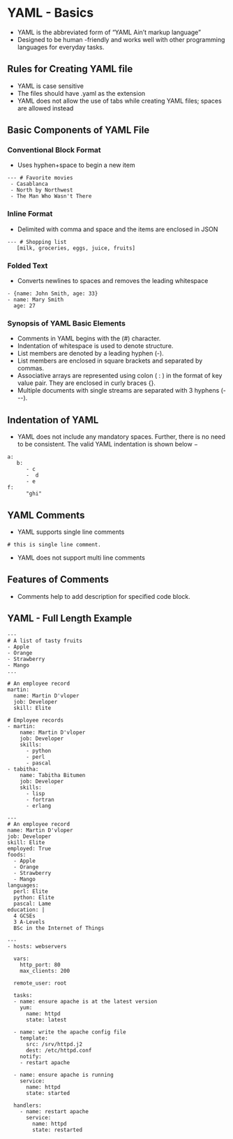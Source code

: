 # YAML - Basics
- YAML is the abbreviated form of “YAML Ain’t markup language”
- Designed to be human -friendly and works well with other programming languages for everyday tasks.

## Rules for Creating YAML file
- YAML is case sensitive
- The files should have .yaml as the extension
- YAML does not allow the use of tabs while creating YAML files; spaces are allowed instead

## Basic Components of YAML File
### Conventional Block Format
- Uses hyphen+space to begin a new item
```
--- # Favorite movies
 - Casablanca
 - North by Northwest
 - The Man Who Wasn't There
```

### Inline Format
- Delimited with comma and space and the items are enclosed in JSON
```
--- # Shopping list
   [milk, groceries, eggs, juice, fruits]
```

### Folded Text
- Converts newlines to spaces and removes the leading whitespace
```
- {name: John Smith, age: 33}
- name: Mary Smith
  age: 27
```

### Synopsis of YAML Basic Elements
- Comments in YAML begins with the (#) character.
- Indentation of whitespace is used to denote structure.
- List members are denoted by a leading hyphen (-).
- List members are enclosed in square brackets and separated by commas.
- Associative arrays are represented using colon ( : ) in the format of key value pair. They are enclosed in curly braces {}.
- Multiple documents with single streams are separated with 3 hyphens (---).

## Indentation of YAML
- YAML does not include any mandatory spaces. Further, there is no need to be consistent. The valid YAML indentation is shown below −
```
a:
   b:
      - c
      -  d
      - e
f:
      "ghi"
```

## YAML Comments
- YAML supports single line comments
```
# this is single line comment.
```

- YAML does not support multi line comments

## Features of Comments
- Comments help to add description for specified code block.


## YAML - Full Length Example
```
---
# A list of tasty fruits
- Apple
- Orange
- Strawberry
- Mango
...
```

```
# An employee record
martin:
  name: Martin D'vloper
  job: Developer
  skill: Elite
```

```
# Employee records
- martin:
    name: Martin D'vloper
    job: Developer
    skills:
      - python
      - perl
      - pascal
- tabitha:
    name: Tabitha Bitumen
    job: Developer
    skills:
      - lisp
      - fortran
      - erlang
```

```
---
# An employee record
name: Martin D'vloper
job: Developer
skill: Elite
employed: True
foods:
  - Apple
  - Orange
  - Strawberry
  - Mango
languages:
  perl: Elite
  python: Elite
  pascal: Lame
education: |
  4 GCSEs
  3 A-Levels
  BSc in the Internet of Things
```

```
---
- hosts: webservers

  vars:
    http_port: 80
    max_clients: 200

  remote_user: root

  tasks:
  - name: ensure apache is at the latest version
    yum:
      name: httpd
      state: latest

  - name: write the apache config file
    template:
      src: /srv/httpd.j2
      dest: /etc/httpd.conf
    notify:
    - restart apache

  - name: ensure apache is running
    service:
      name: httpd
      state: started

  handlers:
    - name: restart apache
      service:
        name: httpd
        state: restarted
```
